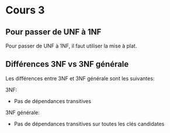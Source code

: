 # Cours 3

## Pour passer de UNF à 1NF

Pour passer de UNF à 1NF, il faut utiliser la mise à plat.

## Différences 3NF vs 3NF générale

Les différences entre 3NF et 3NF générale sont les suivantes:

3NF:

  - Pas de dépendances transitives

3NF générale:

  - Pas de dépendances transitives sur toutes les clés candidates
